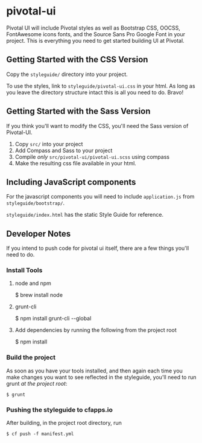 pivotal-ui
==========

Pivotal UI will include Pivotal styles as well as Bootstrap CSS, OOCSS, FontAwesome icons fonts, and the Source Sans Pro Google Font in your project. This is everything you need to get started building UI at Pivotal.


## Getting Started with the CSS Version

Copy the `styleguide/` directory into your project. 

To use the styles, link to `styleguide/pivotal-ui.css` in your html. As long as you leave the directory structure intact this is all you need to do. Bravo!


## Getting Started with the Sass Version

If you think you'll want to modify the CSS, you'll need the Sass version of Pivotal-UI.

1. Copy `src/` into your project
2. Add Compass and Sass to your project
2. Compile *only* `src/pivotal-ui/pivotal-ui.scss` using compass 
3. Make the resulting css file available in your html.

## Including JavaScript components

For the javascript components you will need to include `application.js` from `styleguide/bootstrap/`.

`styleguide/index.html` has the static Style Guide for reference.

## Developer Notes

If you intend to push code for pivotal ui itself, there are a few things you'll need to do.

### Install Tools

1. node and npm


    $ brew install node
    
2. grunt-cli 


    $ npm install grunt-cli --global

3. Add dependencies by running the following from the project root


    $ npm install

### Build the project

As soon as you have your tools installed, and then again each time you make changes you want to see reflected in the styleguide, you'll need to run grunt _at the project root_:

    $ grunt

### Pushing the styleguide to cfapps.io

After building, in the project root directory, run 

    $ cf push -f manifest.yml



